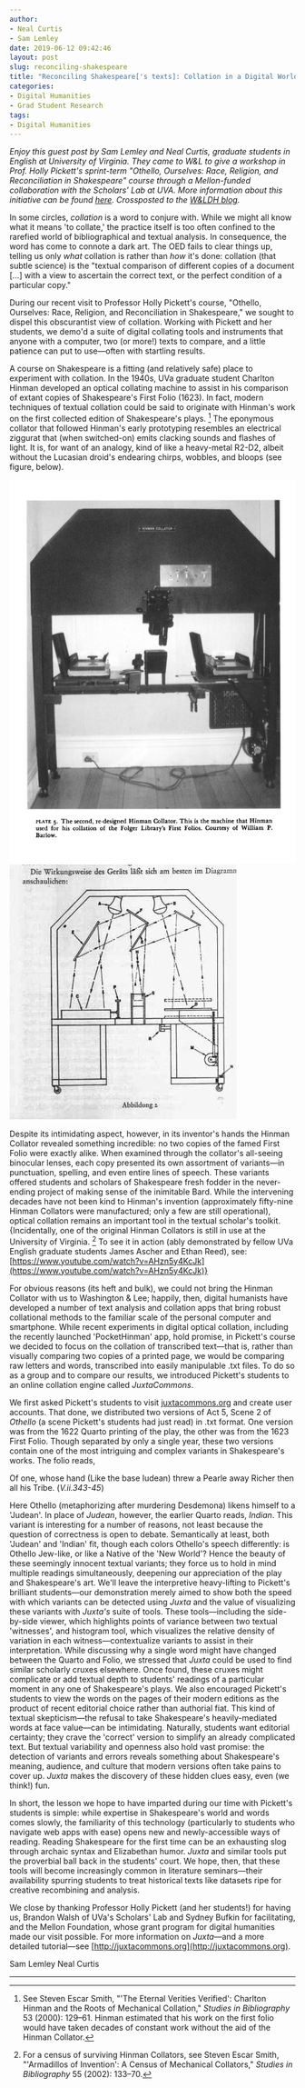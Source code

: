 ```yaml
---
author: 
- Neal Curtis
- Sam Lemley
date: 2019-06-12 09:42:46
layout: post
slug: reconciling-shakespeare
title: "Reconciling Shakespeare['s texts]: Collation in a Digital World"
categories:
- Digital Humanities
- Grad Student Research
tags:
- Digital Humanities
---
```

*Enjoy this guest post by Sam Lemley and Neal Curtis, graduate students in English at University of Virginia. They came to W&L to give a workshop in Prof. Holly Pickett's sprint-term "Othello, Ourselves: Race, Religion, and Reconciliation in Shakespeare" course through a Mellon-funded collaboration with the Scholars' Lab at UVA. More information about this initiative can be found [here](https://github.com/wludh/research-one-collab/blob/master/wlu-faculty.md). Crossposted to the [W&LDH blog](https://digitalhumanities.wlu.edu/blog/2019/06/12/reconciling-shakespeares-texts-collation-in-a-digital-world/).*

In some circles, _collation_ is a word to conjure with. While we might all know what it means 'to collate,' the practice itself is too often confined to the rarefied world of bibliographical and textual analysis. In consequence, the word has come to connote a dark art. The OED fails to clear things up, telling us only _what_ collation is rather than _how_ it's done: collation (that subtle science) is the "textual comparison of different copies of a document [...] with a view to ascertain the correct text, or the perfect condition of a particular copy."

During our recent visit to Professor Holly Pickett's course, "Othello, Ourselves: Race, Religion, and Reconciliation in Shakespeare," we sought to dispel this obscurantist view of collation. Working with Pickett and her students, we demo'd a suite of digital collating tools and instruments that anyone with a computer, two (or more!) texts to compare, and a little patience can put to use—often with startling results.

A course on Shakespeare is a fitting (and relatively safe) place to experiment with collation. In the 1940s, UVa graduate student Charlton Hinman developed an optical collating machine to assist in his comparison of extant copies of Shakespeare's First Folio (1623). In fact, modern techniques of textual collation could be said to originate with Hinman's work on the first collected edition of Shakespeare's plays. [^1] The eponymous collator that followed Hinman's early prototyping resembles an electrical ziggurat that (when switched-on) emits clacking sounds and flashes of light. It is, for want of an analogy, kind of like a heavy-metal R2-D2, albeit without the Lucasian droid's endearing chirps, wobbles, and bloops (see figure, below).

![Image of a collator. The caption reads, "Plate 5. The second, re-designed Hinman Collator. This is the machine that HInman used for his collation of the Folger Library's First Folios. Courtesy of William P. Barlow."](/assets/post-media/reconciling-shakespeare/collation1.png)
![A figural drawing of a collation machine. The caption reads, "Die Wirkungsweise des Geraets laesst sich am besten im Diagramm anschaulichen:"](/assets/post-media/reconciling-shakespeare/kollationsmaschine2.jpg)

Despite its intimidating aspect, however, in its inventor's hands the Hinman Collator revealed something incredible: no two copies of the famed First Folio were exactly alike. When examined through the collator's all-seeing binocular lenses, each copy presented its own assortment of variants—in punctuation, spelling, and even entire lines of speech. These variants offered students and scholars of Shakespeare fresh fodder in the never-ending project of making sense of the inimitable Bard. While the intervening decades have not been kind to Hinman's invention (approximately fifty-nine Hinman Collators were manufactured; only a few are still operational), optical collation remains an important tool in the textual scholar's toolkit. {Incidentally, one of the original Hinman Collators is still in use at the University of Virginia. [^2] To see it in action (ably demonstrated by fellow UVa English graduate students James Ascher and Ethan Reed), see: [https://www.youtube.com/watch?v=AHzn5y4KcJk](https://www.youtube.com/watch?v=AHzn5y4KcJk)}

For obvious reasons (its heft and bulk), we could not bring the Hinman Collator with us to Washington & Lee; happily, then, digital humanists have developed a number of text analysis and collation apps that bring robust collational methods to the familiar scale of the personal computer and smartphone. While recent experiments in digital optical collation, including the recently launched 'PocketHinman' app, hold promise, in Pickett's course we decided to focus on the collation of transcribed text—that is, rather than visually comparing two copies of a printed page, we would be comparing raw letters and words, transcribed into easily manipulable .txt files. To do so as a group and to compare our results, we introduced Pickett's students to an online collation engine called _JuxtaCommons_.

We first asked Pickett's students to visit [juxtacommons.org](http://juxtacommons.org) and create user accounts. That done, we distributed two versions of Act 5, Scene 2 of _Othello_ (a scene Pickett's students had just read) in .txt format. One version was from the 1622 Quarto printing of the play, the other was from the 1623 First Folio. Though separated by only a single year, these two versions contain one of the most intriguing and complex variants in Shakespeare's works. The folio reads,

Of one, whose hand
(Like the base Iudean) threw a Pearle away
Richer then all his Tribe.
(_V.ii.343-45_)

Here Othello (metaphorizing after murdering Desdemona) likens himself to a 'Judean'. In place of _Judean_, however, the earlier Quarto reads, _Indian_. This variant is interesting for a number of reasons, not least because the question of correctness is open to debate. Semantically at least, both 'Judean' and 'Indian' fit, though each colors Othello's speech differently: is Othello Jew-like, or like a Native of the 'New World'? Hence the beauty of these seemingly innocent textual variants; they force us to hold in mind multiple readings simultaneously, deepening our appreciation of the play and Shakespeare's art. We'll leave the interpretive heavy-lifting to Pickett's brilliant students—our demonstration merely aimed to show both the speed with which variants can be detected using _Juxta_ and the value of visualizing these variants with _Juxta's_ suite of tools. These tools—including the side-by-side viewer, which highlights points of variance between two textual 'witnesses', and histogram tool, which visualizes the relative density of variation in each witness—contextualize variants to assist in their interpretation. While discussing why a single word might have changed between the Quarto and Folio, we stressed that _Juxta_ could be used to find similar scholarly cruxes elsewhere. Once found, these cruxes might complicate or add textual depth to students' readings of a particular moment in any one of Shakespeare's plays. We also encouraged Pickett's students to view the words on the pages of their modern editions as the product of recent editorial choice rather than authorial fiat. This kind of textual skepticism—the refusal to take Shakespeare's heavily-mediated words at face value—can be intimidating. Naturally, students want editorial certainty; they crave the 'correct' version to simplify an already complicated text. But textual variability and openness also hold vast promise: the detection of variants and errors reveals something about Shakespeare's meaning, audience, and culture that modern versions often take pains to cover up. _Juxta_ makes the discovery of these hidden clues easy, even (we think!) fun.

In short, the lesson we hope to have imparted during our time with Pickett's students is simple: while expertise in Shakespeare's world and words comes slowly, the familiarity of this technology (particularly to students who navigate web apps with ease) opens new and newly-accessible ways of reading. Reading Shakespeare for the first time can be an exhausting slog through archaic syntax and Elizabethan humor. _Juxta_ and similar tools put the proverbial ball back in the students' court. We hope, then, that these tools will become increasingly common in literature seminars—their availability spurring students to treat historical texts like datasets ripe for creative recombining and analysis.

We close by thanking Professor Holly Pickett (and her students!) for having us, Brandon Walsh of UVa's Scholars' Lab and Sydney Bufkin for facilitating, and the Mellon Foundation, whose grant program for digital humanities made our visit possible. For more information on _Juxta_—and a more detailed tutorial—see [http://juxtacommons.org](http://juxtacommons.org).

Sam Lemley
Neal Curtis<br>

***

[^1]: See Steven Escar Smith, "'The Eternal Verities Verified': Charlton Hinman and the Roots of Mechanical Collation," _Studies in Bibliography_ 53 (2000): 129–61. Hinman estimated that his work on the first folio would have taken decades of constant work without the aid of the Hinman Collator.

[^2]: For a census of surviving Hinman Collators, see Steven Escar Smith, "'Armadillos of Invention': A Census of Mechanical Collators," _Studies in Bibliography_ 55 (2002): 133–70.
